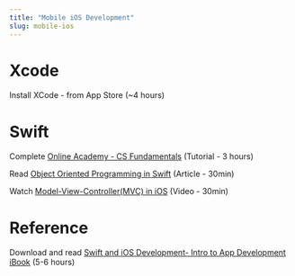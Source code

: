 ```yaml
---
title: "Mobile iOS Development"
slug: mobile-ios
---
```


# Xcode

Install XCode - from App Store (~4 hours)

# Swift

Complete [Online Academy - CS Fundamentals](https://www.makeschool.com/academy) (Tutorial - 3 hours)


Read [Object Oriented Programming in Swift](https://www.raywenderlich.com/160728/object-oriented-programming-swift) (Article - 30min)


Watch [Model-View-Controller(MVC) in iOS](https://www.youtube.com/watch?v=Zud56x_VYvs) (Video - 30min)


# Reference

Download and read [Swift and iOS Development- Intro to App Development iBook](https://itun.es/us/aVbRcb.l) (5-6 hours)
